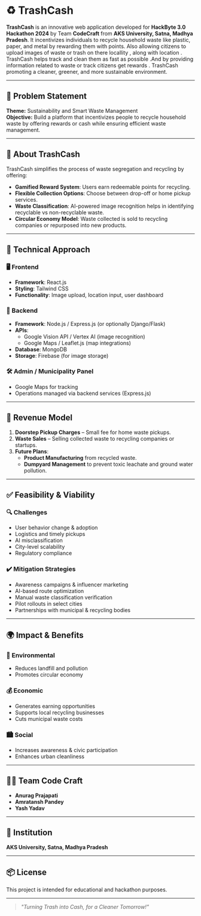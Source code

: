 # ♻️ TrashCash

**TrashCash** is an innovative web application developed for **HackByte 3.0 Hackathon 2024** by Team **CodeCraft** from **AKS University, Satna, Madhya Pradesh**. It incentivizes individuals to recycle household waste like plastic, paper, and metal by rewarding them with points. Also  allowing citizens to upload images of waste or trash on there locallity ,  along with location . TrashCash helps track  and clean them as fast as possible .And by providing information related to waste or track  citizens  get  rewards . TrashCash promoting a cleaner, greener, and more sustainable environment.

---

## 🚀 Problem Statement

**Theme:** Sustainability and Smart Waste Management  
**Objective:** Build a platform that incentivizes people to recycle household waste by offering rewards or cash while ensuring efficient waste management.

---

## 📱 About TrashCash

TrashCash simplifies the process of waste segregation and recycling by offering:

- **Gamified Reward System**: Users earn redeemable points for recycling.
- **Flexible Collection Options**: Choose between drop-off or home pickup services.
- **Waste Classification**: AI-powered image recognition helps in identifying recyclable vs non-recyclable waste.
- **Circular Economy Model**: Waste collected is sold to recycling companies or repurposed into new products.

---

## 🧠 Technical Approach

### 🖥️ Frontend
- **Framework**: React.js
- **Styling**: Tailwind CSS
- **Functionality**: Image upload, location input, user dashboard

### 🔧 Backend
- **Framework**: Node.js / Express.js (or optionally Django/Flask)
- **APIs**: 
  - Google Vision API / Vertex AI (image recognition)
  - Google Maps / Leaflet.js (map integrations)
- **Database**: MongoDB
- **Storage**: Firebase (for image storage)

### 🛠️ Admin / Municipality Panel
- Google Maps for tracking
- Operations managed via backend services (Express.js)

---

## 💸 Revenue Model

1. **Doorstep Pickup Charges** – Small fee for home waste pickups.
2. **Waste Sales** – Selling collected waste to recycling companies or startups.
3. **Future Plans**:
   - **Product Manufacturing** from recycled waste.
   - **Dumpyard Management** to prevent toxic leachate and ground water pollution.

---

## ✅ Feasibility & Viability

### 🔍 Challenges
- User behavior change & adoption
- Logistics and timely pickups
- AI misclassification
- City-level scalability
- Regulatory compliance

### ✔️ Mitigation Strategies
- Awareness campaigns & influencer marketing
- AI-based route optimization
- Manual waste classification verification
- Pilot rollouts in select cities
- Partnerships with municipal & recycling bodies

---

## 🌍 Impact & Benefits

### 🌱 Environmental
- Reduces landfill and pollution
- Promotes circular economy

### 💰 Economic
- Generates earning opportunities
- Supports local recycling businesses
- Cuts municipal waste costs

### 🏙️ Social
- Increases awareness & civic participation
- Enhances urban cleanliness

---

## 👨‍💻 Team Code Craft

- **Anurag Prajapati**
- **Amratansh Pandey**
- **Yash Yadav**

---

## 📍 Institution

**AKS University, Satna, Madhya Pradesh**

---

## 📦 License

This project is intended for educational and hackathon purposes.

---

> *"Turning Trash into Cash, for a Cleaner Tomorrow!"*
